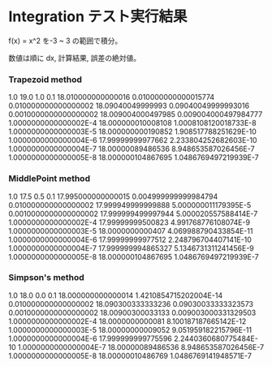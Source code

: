 # Integration テスト実行結果

f(x) = x^2 を-3 ~ 3 の範囲で積分。

数値は順に dx, 計算結果, 誤差の絶対値。

### Trapezoid method
1.0	19.0	1.0
0.1	18.010000000000016	0.010000000000015774
0.010000000000000002	18.09040049999993	0.09040049999993016
0.0010000000000000002	18.009004000497985	0.009004000497984777
1.0000000000000002E-4	18.000000010008108	1.0008108120018733E-8
1.0000000000000003E-5	18.000000000190852	1.908517788251629E-10
1.0000000000000004E-6	17.99999999977662	2.233804252682603E-10
1.0000000000000004E-7	18.00000089486536	8.948653587026456E-7
1.0000000000000005E-8	18.000000104867695	1.0486769497219939E-7
### MiddlePoint method
1.0	17.5	0.5
0.1	17.995000000000015	0.004999999999984794
0.010000000000000002	17.999949999999888	5.000000011179395E-5
0.0010000000000000002	17.999999499997944	5.000020557588414E-7
1.0000000000000002E-4	17.99999999500823	4.991768776108074E-9
1.0000000000000003E-5	18.0000000000407	4.069988790433854E-11
1.0000000000000004E-6	17.99999999977512	2.248796704407141E-10
1.0000000000000004E-7	17.999999994865327	5.1346731311241456E-9
1.0000000000000005E-8	18.000000104867695	1.0486769497219939E-7
### Simpson's method
1.0	18.0	0.0
0.1	18.000000000000014	1.4210854715202004E-14
0.010000000000000002	18.090300333333236	0.09030033333323573
0.0010000000000000002	18.00900300033133	0.009003000331329503
1.0000000000000002E-4	18.0000000000081	8.100187187665142E-12
1.0000000000000003E-5	18.00000000009052	9.051959182215796E-11
1.0000000000000004E-6	17.999999999775596	2.2440360680775484E-10
1.0000000000000004E-7	18.00000089486536	8.948653587026456E-7
1.0000000000000005E-8	18.00000010486769	1.0486769141948571E-7
